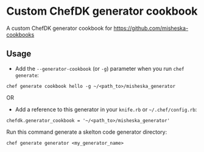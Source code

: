 # Custom ChefDK generator cookbook

A custom ChefDK generator cookbook for https://github.com/misheska-cookbooks

## Usage

- Add the `--generator-cookbook` (or `-g`) parameter when you run
  `chef generate`:

```
chef generate cookbook hello -g ~/<path_to>/misheska_generator
````

OR

- Add a reference to this generator in your `knife.rb` or `~/.chef/config.rb`:

```
chefdk.generator_cookbook = '~/<path_to>/misheska_generator'
```

Run this command generate a skelton code generator directory:

```
chef generate generator <my_generator_name>
```
